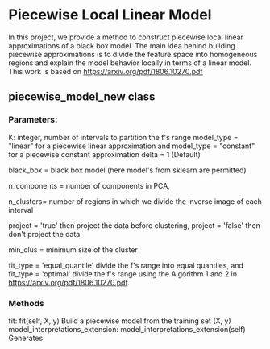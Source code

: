 # Piecewise Local Linear Model
In this project, we provide a method to construct piecewise local linear approximations of a black box model. The main idea behind building piecewise approximations is to divide the feature space into homogeneous regions and explain the model behavior locally in terms of a linear model. This work is based on https://arxiv.org/pdf/1806.10270.pdf
## piecewise_model_new class

### Parameters:
K: integer, number of intervals to partition the f's range 
model_type = "linear" for a piecewise linear approximation and model_type = "constant" for a piecewise constant approximation
delta = 1 (Default)

black_box = black box model (here model's from sklearn are permitted)

n_components = number of components in PCA, 

n_clusters= number of regions in which we divide the inverse image of each interval

project = 'true' then project the data before clustering, project = 'false' then don't project the data  

min_clus = minimum size of the cluster

fit_type = 'equal_quantile' divide the f's range into equal quantiles, and fit_type = 'optimal' divide the f's range using the Algorithm 1 and 2 in https://arxiv.org/pdf/1806.10270.pdf.

### Methods
fit: fit(self, X, y) Build a piecewise model from the training set (X, y)
model_interpretations_extension: model_interpretations_extension(self) Generates 
